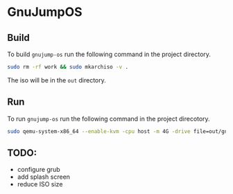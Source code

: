 # GnuJumpOS

## Build

To build `gnujump-os` run the following command in the project directory.
```sh
sudo rm -rf work && sudo mkarchiso -v .
```
The iso will be in the `out` directory.

## Run

To run `gnujump-os` run the following command in the project direcotory.
```sh
sudo qemu-system-x86_64 --enable-kvm -cpu host -m 4G -drive file=out/gnujump-os-$(date +'%Y.%m.%d')-x86_64.iso,format=raw
```

## TODO:

- configure grub
- add splash screen
- reduce ISO size
